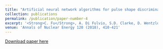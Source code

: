 ```yaml
---
title: "Artificial neural network algorithms for pulse shape discrimination and recovery of piled-up pulses in organic scintillators"
collection: publications
permalink: /publication/paper-number-4
excerpt: '<Strong>C. Fu</Strong>, A. Di Fulvio, S.D. Clarke, D. Wentzloff, S.A. Pozzi, H.S. Kim'
venue: 'Annals of Nuclear Energy 120 (2018), 410-421'
---
```

<!-- This paper is about the number 2. The number 3 is left for future work.
 -->
[Download paper here](http://www.sciencedirect.com/science/article/pii/S0306454918302974)

<!-- Recommended citation: Your Name, You. (2010). "Paper Title Number 2." <i>Journal 1</i>. 1(2). -->